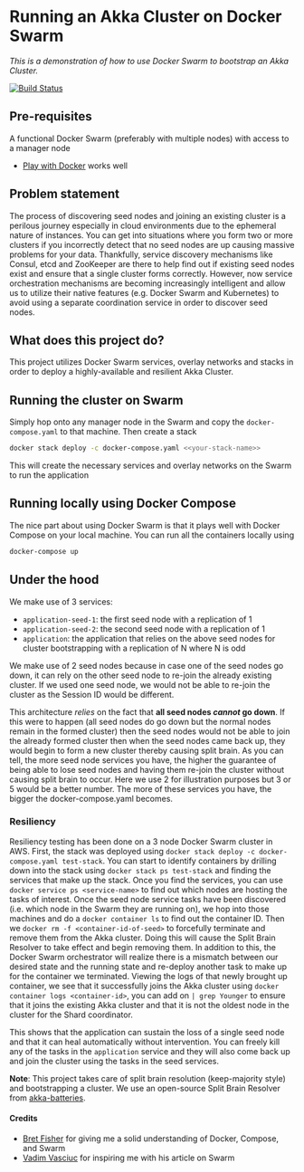 # Running an Akka Cluster on Docker Swarm #
_This is a demonstration of how to use Docker Swarm to bootstrap an Akka Cluster._

[![Build Status](https://travis-ci.org/calvinlfer/akka-cluster-docker-swarm.svg?branch=master)](https://travis-ci.org/calvinlfer/akka-cluster-docker-swarm)

## Pre-requisites
A functional Docker Swarm (preferably with multiple nodes) with access to a manager node
- [Play with Docker](http://labs.play-with-docker.com) works well

## Problem statement ##
The process of discovering seed nodes and joining an existing cluster is a perilous journey especially in cloud 
environments due to the ephemeral nature of instances. You can get into situations where you form two or more clusters
if you incorrectly detect that no seed nodes are up causing massive problems for your data. Thankfully, service discovery 
mechanisms like Consul, etcd and ZooKeeper are there to help find out if existing seed nodes exist and ensure that a 
single cluster forms correctly. However, now service orchestration mechanisms are becoming increasingly intelligent and
allow us to utilize their native features (e.g. Docker Swarm and Kubernetes) to avoid using a separate coordination 
service in order to discover seed nodes.

## What does this project do? ##
This project utilizes Docker Swarm services, overlay networks and stacks in order to deploy a highly-available and 
resilient Akka Cluster. 

## Running the cluster on Swarm ##
Simply hop onto any manager node in the Swarm and copy the `docker-compose.yaml` to that machine. Then create a stack
```bash
docker stack deploy -c docker-compose.yaml <<your-stack-name>>
```

This will create the necessary services and overlay networks on the Swarm to run the application

## Running locally using Docker Compose ##
The nice part about using Docker Swarm is that it plays well with Docker Compose on your local machine. You can run all
the containers locally using
```bash
docker-compose up 
```

## Under the hood ##
We make use of 3 services:
- `application-seed-1`: the first seed node with a replication of 1
- `application-seed-2`: the second seed node with a replication of 1
- `application`: the application that relies on the above seed nodes for cluster bootstrapping with a replication of N 
  where N is odd

We make use of 2 seed nodes because in case one of the seed nodes go down, it can rely on the other seed node to re-join
the already existing cluster. If we used one seed node, we would not be able to re-join the cluster as the Session ID 
would be different.

This architecture *relies* on the fact that **all seed nodes _cannot_ go down**. If this were to happen (all seed nodes 
do go down but the normal nodes remain in the formed cluster) then the seed nodes would not be able to join the already 
formed cluster then when the seed nodes came back up, they would begin to form a new cluster thereby causing split brain.
As you can tell, the more seed node services you have, the higher the guarantee of being able to lose seed nodes and 
having them re-join the cluster without causing split brain to occur. Here we use 2 for illustration purposes but 3 or 5
would be a better number. The more of these services you have, the bigger the docker-compose.yaml becomes.

### Resiliency ###
Resiliency testing has been done on a 3 node Docker Swarm cluster in AWS. First, the stack was deployed using 
`docker stack deploy -c docker-compose.yaml test-stack`. You can start to identify containers by drilling down into
the stack using `docker stack ps test-stack` and finding the services that make up the stack. Once you find the 
services, you can use `docker service ps <service-name>` to find out which nodes are hosting the tasks of interest.
Once the seed node service tasks have been discovered (i.e. which node in the Swarm they are running on), we hop into 
those machines and do a `docker container ls` to find out the container ID. Then we `docker rm -f <container-id-of-seed>`
to forcefully terminate and remove them from the Akka cluster. Doing this will cause the Split Brain Resolver to take 
effect and begin removing them. In addition to this, the Docker Swarm orchestrator will realize there is a mismatch 
between our desired state and the running state and re-deploy another task to make up for the container we terminated.
Viewing the logs of that newly brought up container, we see that it successfully joins the Akka cluster using 
`docker container logs <container-id>`, you can add on `| grep Younger` to ensure that it joins the existing Akka 
cluster and that it is not the oldest node in the cluster for the Shard coordinator. 

This shows that the application can sustain the loss of a single seed node and that it can heal automatically without 
intervention. You can freely kill any of the tasks in the `application` service and they will also come back up and join 
the cluster using the tasks in the seed services. 

**Note**: This project takes care of split brain resolution (keep-majority style) and bootstrapping a cluster. We use an 
open-source Split Brain Resolver from [akka-batteries](https://github.com/PaytmLabs/akka-batteries#role-based-split-brain-resolver).

#### Credits ####
- [Bret Fisher](https://github.com/BretFisher) for giving me a solid understanding of Docker, Compose, and Swarm
- [Vadim Vasciuc](https://lostintimedev.com) for inspiring me with his article on Swarm
